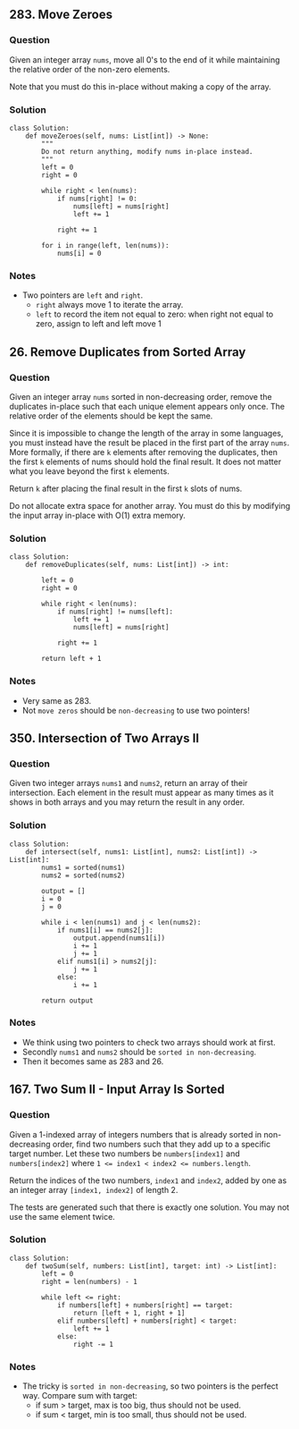 ## 283. Move Zeroes
### Question
Given an integer array `nums`, move all 0's to the end of it while maintaining the relative order of the non-zero elements.

Note that you must do this in-place without making a copy of the array.
### Solution
```
class Solution:
    def moveZeroes(self, nums: List[int]) -> None:
        """
        Do not return anything, modify nums in-place instead.
        """
        left = 0
        right = 0
        
        while right < len(nums):
            if nums[right] != 0:
                nums[left] = nums[right]
                left += 1
            
            right += 1
            
        for i in range(left, len(nums)):
            nums[i] = 0
```
### Notes
- Two pointers are `left` and `right`. 
  - `right` always move 1 to iterate the array.
  - `left` to record the item not equal to zero: when right not equal to zero, assign to left and left move 1

## 26. Remove Duplicates from Sorted Array
### Question
Given an integer array `nums` sorted in non-decreasing order, remove the duplicates in-place such that each unique element appears only once. The relative order of the elements should be kept the same.

Since it is impossible to change the length of the array in some languages, you must instead have the result be placed in the first part of the array `nums`. More formally, if there are `k` elements after removing the duplicates, then the first `k` elements of nums should hold the final result. It does not matter what you leave beyond the first `k` elements.

Return `k` after placing the final result in the first `k` slots of nums.

Do not allocate extra space for another array. You must do this by modifying the input array in-place with O(1) extra memory.
### Solution
```
class Solution:
    def removeDuplicates(self, nums: List[int]) -> int:
        
        left = 0
        right = 0
        
        while right < len(nums):
            if nums[right] != nums[left]:
                left += 1
                nums[left] = nums[right]
             
            right += 1
            
        return left + 1
```
### Notes
- Very same as 283.
- Not `move zeros` should be `non-decreasing` to use two pointers!

## 350. Intersection of Two Arrays II
### Question
Given two integer arrays `nums1` and `nums2`, return an array of their intersection. Each element in the result must appear as many times as it shows in both arrays and you may return the result in any order.
### Solution
```
class Solution:
    def intersect(self, nums1: List[int], nums2: List[int]) -> List[int]:
        nums1 = sorted(nums1)
        nums2 = sorted(nums2)
        
        output = []
        i = 0
        j = 0
        
        while i < len(nums1) and j < len(nums2):
            if nums1[i] == nums2[j]:
                output.append(nums1[i])
                i += 1
                j += 1
            elif nums1[i] > nums2[j]:
                j += 1
            else:
                i += 1
        
        return output
```
### Notes
- We think using two pointers to check two arrays should work at first.
- Secondly `nums1` and `nums2` should be `sorted in non-decreasing`.
- Then it becomes same as 283 and 26.

## 167. Two Sum II - Input Array Is Sorted
### Question
Given a 1-indexed array of integers numbers that is already sorted in non-decreasing order, find two numbers such that they add up to a specific target number. Let these two numbers be `numbers[index1]` and `numbers[index2]` where `1 <= index1 < index2 <= numbers.length`.

Return the indices of the two numbers, `index1` and `index2`, added by one as an integer array `[index1, index2]` of length 2.

The tests are generated such that there is exactly one solution. You may not use the same element twice.
### Solution
```
class Solution:
    def twoSum(self, numbers: List[int], target: int) -> List[int]:
        left = 0 
        right = len(numbers) - 1
        
        while left <= right:
            if numbers[left] + numbers[right] == target:
                return [left + 1, right + 1]
            elif numbers[left] + numbers[right] < target:
                left += 1
            else:
                right -= 1
```
### Notes
- The tricky is `sorted in non-decreasing`, so two pointers is the perfect way. Compare sum with target:  
  - if sum > target, max is too big, thus should not be used.  
  - if sum < target, min is too small, thus should not be used.
